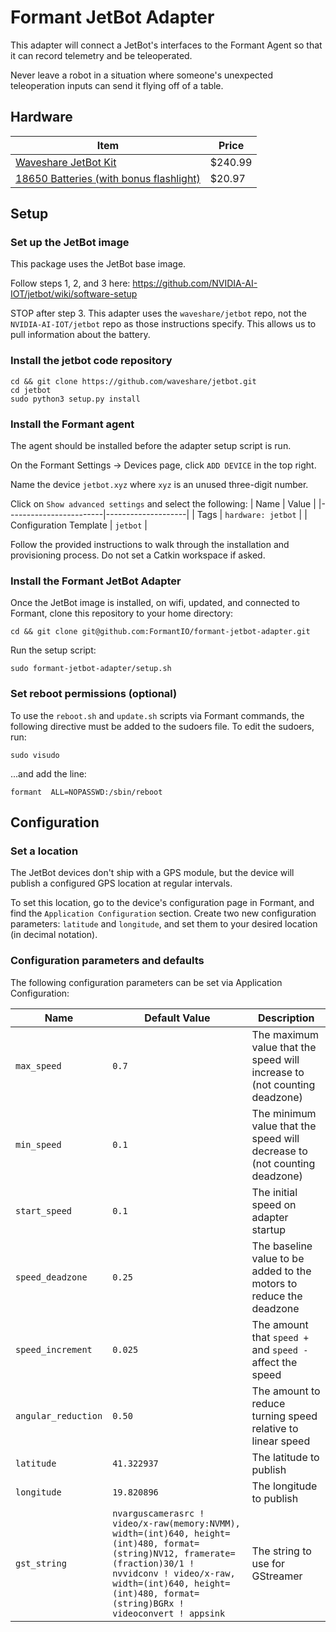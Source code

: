 # Formant JetBot Adapter
This adapter will connect a JetBot's interfaces to the Formant Agent so that it can record telemetry and be teleoperated.

Never leave a robot in a situation where someone's unexpected teleoperation inputs can send it flying off of a table.

## Hardware
| Item | Price |
|------|-------|
| [Waveshare JetBot Kit](https://www.amazon.com/Waveshare-JetBot-AI-Kit-Intelligent/dp/B07V8JL4TF/) | $240.99 |
| [18650 Batteries (with bonus flashlight)](https://www.amazon.com/Tactical-Flashlight-Rechargeable-Batteries-Resistant/dp/B07SQLRMQH/) | $20.97 |

## Setup

### Set up the JetBot image
This package uses the JetBot base image.

Follow steps 1, 2, and 3 here: https://github.com/NVIDIA-AI-IOT/jetbot/wiki/software-setup

STOP after step 3. This adapter uses the `waveshare/jetbot` repo, not the `NVIDIA-AI-IOT/jetbot` repo as those instructions specify. This allows us to pull information about the battery.

### Install the jetbot code repository
```
cd && git clone https://github.com/waveshare/jetbot.git
cd jetbot
sudo python3 setup.py install
```

### Install the Formant agent
The agent should be installed before the adapter setup script is run.

On the Formant Settings -> Devices page, click `ADD DEVICE` in the top right. 

Name the device `jetbot.xyz` where `xyz` is an unused three-digit number.

Click on `Show advanced settings` and select the following:
| Name                   | Value              |
|------------------------|--------------------|
| Tags                   | `hardware: jetbot` |
| Configuration Template | `jetbot`           |

Follow the provided instructions to walk through the installation and provisioning process. Do not set a Catkin workspace if asked.

### Install the Formant JetBot Adapter
Once the JetBot image is installed, on wifi, updated, and connected to Formant, clone this repository to your home directory:
```
cd && git clone git@github.com:FormantIO/formant-jetbot-adapter.git
```
Run the setup script:
```
sudo formant-jetbot-adapter/setup.sh
```

### Set reboot permissions (optional)
To use the `reboot.sh` and `update.sh` scripts via Formant commands, the following directive must be added to the sudoers file. To edit the sudoers, run:
```
sudo visudo
```
...and add the line:
```
formant  ALL=NOPASSWD:/sbin/reboot
```

## Configuration

### Set a location
The JetBot devices don't ship with a GPS module, but the device will publish a configured GPS location at regular intervals.

To set this location, go to the device's configuration page in Formant, and find the `Application Configuration` section. Create two new configuration parameters: `latitude` and `longitude`, and set them to your desired location (in decimal notation).

### Configuration parameters and defaults
The following configuration parameters can be set via Application Configuration:

| Name | Default Value | Description |
|------------------------|--------------------|--------------------|
| `max_speed` | `0.7` | The maximum value that the speed will increase to (not counting deadzone) |
| `min_speed` | `0.1` | The minimum value that the speed will decrease to (not counting deadzone) |
| `start_speed` | `0.1` | The initial speed on adapter startup |
| `speed_deadzone` | `0.25` | The baseline value to be added to the motors to reduce the deadzone |
| `speed_increment` | `0.025` | The amount that `speed +` and `speed -` affect the speed |
| `angular_reduction` | `0.50` | The amount to reduce turning speed relative to linear speed |
| `latitude` | `41.322937` | The latitude to publish |
| `longitude` | `19.820896` | The longitude to publish |
| `gst_string` | `nvarguscamerasrc ! video/x-raw(memory:NVMM), width=(int)640, height=(int)480, format=(string)NV12, framerate=(fraction)30/1 ! nvvidconv ! video/x-raw, width=(int)640, height=(int)480, format=(string)BGRx ! videoconvert ! appsink` | The string to use for GStreamer |
